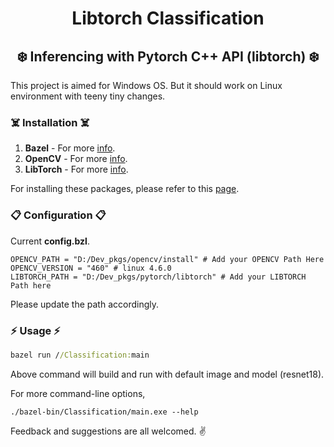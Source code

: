# <div align="center"> Libtorch Classification </div>

## <div align="center">  :snowflake: Inferencing with Pytorch C++ API (libtorch) :snowflake: </div>

This project is aimed for Windows OS. But it should work on Linux environment with teeny tiny changes.

### :skull_and_crossbones: Installation :skull_and_crossbones:

1. **Bazel**        - For more [info](https://bazel.build/install).
2. **OpenCV**       - For more [info](https://docs.opencv.org/4.x/df/d65/tutorial_table_of_content_introduction.html).
3. **LibTorch**     - For more [info](https://pytorch.org/cppdocs/installing.html).

For installing these packages, please refer to this [page](https://github.com/ArkarPhyo1310/DevEnv4Windows).

### :clipboard: Configuration :clipboard:

Current **config.bzl**.

```
OPENCV_PATH = "D:/Dev_pkgs/opencv/install" # Add your OPENCV Path Here
OPENCV_VERSION = "460" # linux 4.6.0
LIBTORCH_PATH = "D:/Dev_pkgs/pytorch/libtorch" # Add your LIBTORCH Path here
```
Please update the path accordingly.

### :zap: Usage :zap:

```cmd
bazel run //Classification:main 
```

Above command will build and run with default image and model (resnet18).

For more command-line options, 

```
./bazel-bin/Classification/main.exe --help
```

Feedback and suggestions are all welcomed. :v: